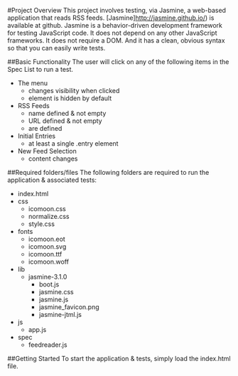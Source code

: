 #Project Overview
This project involves testing, via Jasmine, a web-based application that reads RSS feeds. [Jasmine]http://jasmine.github.io/) is available at github.  Jasmine is a behavior-driven development framework for testing JavaScript code. It does not depend on any other JavaScript frameworks. It does not require a DOM. And it has a clean, obvious syntax so that you can easily write tests.

##Basic Functionality
The user will click on any of the following items in the Spec List to run a test.
- The menu
  - changes visibility when clicked
  - element is hidden by default
- RSS Feeds
  - name defined & not empty
  - URL defined & not empty
  - are defined
- Initial Entries
  - at least a single .entry element
- New Feed Selection
  - content changes

##Required folders/files
The following folders are required to run the application & associated tests:

- index.html
- css
  - icomoon.css
  - normalize.css
  - style.css
- fonts
  - icomoon.eot
  - icomoon.svg
  - icomoon.ttf
  - icomoon.woff
- lib
  - jasmine-3.1.0
    - boot.js
    - jasmine.css
    - jasmine.js
    - jasmine_favicon.png
    - jasmine-jtml.js
- js
  - app.js
- spec
  - feedreader.js

##Getting Started
To start the application & tests, simply load the index.html file.

